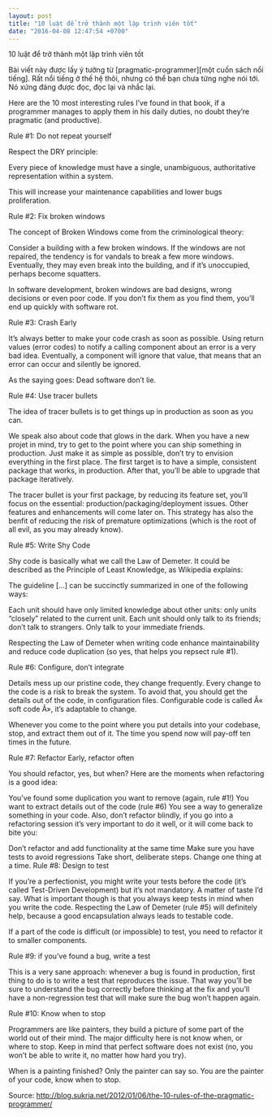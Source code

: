 ```yaml
---
layout: post
title: "10 luật để trở thành một lập trình viên tốt"
date: "2016-04-08 12:47:54 +0700"
---
```


10 luật để trở thành một lập trình viên tốt

Bài viết này được lấy ý tưởng từ [pragmatic-programmer][một cuốn sách nổi tiếng]. Rất nổi tiếng ở thế hệ thôi, nhưng có thể bạn chưa từng nghe nói tới. Nó xứng đáng được đọc, đọc lại và nhắc lại.

Here are the 10 most interesting rules I’ve found in that book, if a programmer manages to apply them in his daily duties, no doubt they’re pragmatic (and productive).

Rule #1: Do not repeat yourself

Respect the DRY principle:

Every piece of knowledge must have a single, unambiguous, authoritative representation within a system.

This will increase your maintenance capabilities and lower bugs proliferation.

Rule #2: Fix broken windows

The concept of Broken Windows come from the criminological theory:

Consider a building with a few broken windows. If the windows are not repaired, the tendency is for vandals to break a few more windows. Eventually, they may even break into the building, and if it’s unoccupied, perhaps become squatters.

In software development, broken windows are bad designs, wrong decisions or even poor code. If you don’t fix them as you find them, you’ll end up quickly with software rot.

Rule #3: Crash Early

It’s always better to make your code crash as soon as possible. Using return values (error codes) to notify a calling component about an error is a very bad idea. Eventually, a component will ignore that value, that means that an error can occur and silently be ignored.

As the saying goes: Dead software don’t lie.

Rule #4: Use tracer bullets

The idea of tracer bullets is to get things up in production as soon as you can.

We speak also about code that glows in the dark. When you have a new projet in mind, try to get to the point where you can ship something in production. Just make it as simple as possible, don’t try to envision everything in the first place. The first target is to have a simple, consistent package that works, in production. After that, you’ll be able to upgrade that package iteratively.

The tracer bullet is your first package, by reducing its feature set, you’ll focus on the essential: production/packaging/deployment issues. Other features and enhancements will come later on. This strategy has also the benfit of reducing the risk of premature optimizations (which is the root of all evil, as you may already know).

Rule #5: Write Shy Code

Shy code is basically what we call the Law of Demeter. It could be described as the Principle of Least Knowledge, as Wikipedia explains:


The guideline […] can be succinctly summarized in one of the following ways:

Each unit should have only limited knowledge about other units: only units “closely” related to the current unit.
Each unit should only talk to its friends; don’t talk to strangers.
Only talk to your immediate friends.
 

Respecting the Law of Demeter when writing code enhance maintainability and reduce code duplication (so yes, that helps you repsect rule #1).

Rule #6: Configure, don’t integrate

Details mess up our pristine code, they change frequently. Every change to the code is a risk to break the system. To avoid that, you should get the details out of the code, in configuration files. Configurable code is called Â« soft code Â», it’s adaptable to change.

Whenever you come to the point where you put details into your codebase, stop, and extract them out of it. The time you spend now will pay-off ten times in the future.

Rule #7: Refactor Early, refactor often

You should refactor, yes, but when? Here are the moments when refactoring is a good idea:

You’ve found some duplication you want to remove (again, rule #1!)
You want to extract details out of the code (rule #6)
You see a way to generalize something in your code.
Also, don’t refactor blindly, if you go into a refactoring session it’s very important to do it well, or it will come back to bite you:

Don’t refactor and add functionality at the same time
Make sure you have tests to avoid regressions
Take short, deliberate steps. Change one thing at a time.
Rule #8: Design to test

If you’re a perfectionist, you might write your tests before the code (it’s called Test-Driven Development) but it’s not mandatory. A matter of taste I’d say. What is important though is that you always keep tests in mind when you write the code. Respecting the Law of Demeter (rule #5) will definitely help, because a good encapsulation always leads to testable code.

If a part of the code is difficult (or impossible) to test, you need to refactor it to smaller components.

Rule #9: if you’ve found a bug, write a test

This is a very sane approach: whenever a bug is found in production, first thing to do is to write a test that reproduces the issue. That way you’ll be sure to understand the bug correctly before thinking at the fix and you’ll have a non-regression test that will make sure the bug won’t happen again.

Rule #10: Know when to stop

Programmers are like painters, they build a picture of some part of the world out of their mind. The major difficulty here is not know when, or where to stop. Keep in mind that perfect software does not exist (no, you won’t be able to write it, no matter how hard you try).

When is a painting finished? Only the painter can say so. You are the painter of your code, know when to stop.

Source: http://blog.sukria.net/2012/01/06/the-10-rules-of-the-pragmatic-programmer/

[the-root-of-all-evil]: http://c2.com/cgi/wiki?PrematureOptimization
[law-of-demeter]: https://en.wikipedia.org/wiki/Law_of_Demeter
[refactor]: https://en.wikipedia.org/wiki/Code_refactoring
[generalization]: https://en.wikipedia.org/wiki/Generalization
[test-driven-development]: https://en.wikipedia.org/wiki/Test-driven_development
[software-rot]: https://en.wikipedia.org/wiki/Software_rot
[pragmatic-programmer]: https://pragprog.com/book/tpp/the-pragmatic-programmer